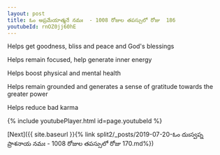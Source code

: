 ```yaml
---
layout: post
title: ఓం అప్రమేయాత్మనే నమః  - 1008 రోజుల తపస్సులో రోజు  186
youtubeId: rnOZ0jj60hE
---
```

 
 
Helps get goodness, bliss and peace and God's blessings
 
Helps remain focused, help generate inner energy 
 
Helps boost physical and mental health 
 
Helps remain grounded and generates a sense of gratitude towards the greater power 
 
Helps reduce bad karma
 
 
 
 


{% include youtubePlayer.html id=page.youtubeId %}
 
[Next]({{ site.baseurl }}{% link  split2/_posts/2019-07-20-ఓం దుఃస్వప్న ప్రాశనాయ నమః  - 1008 రోజుల తపస్సులో రోజు  170.md%})
 
